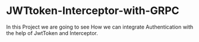 # JWTtoken-Interceptor-with-GRPC
In this Project we are going to see How we can integrate Authentication with the help of JwtToken and Interceptor.

